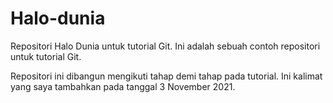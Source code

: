 # Halo-dunia
Repositori Halo Dunia untuk tutorial Git.
Ini adalah sebuah contoh repositori untuk tutorial Git.

Repositori ini dibangun mengikuti tahap demi tahap pada tutorial.
Ini kalimat yang saya tambahkan pada tanggal 3 November 2021.

